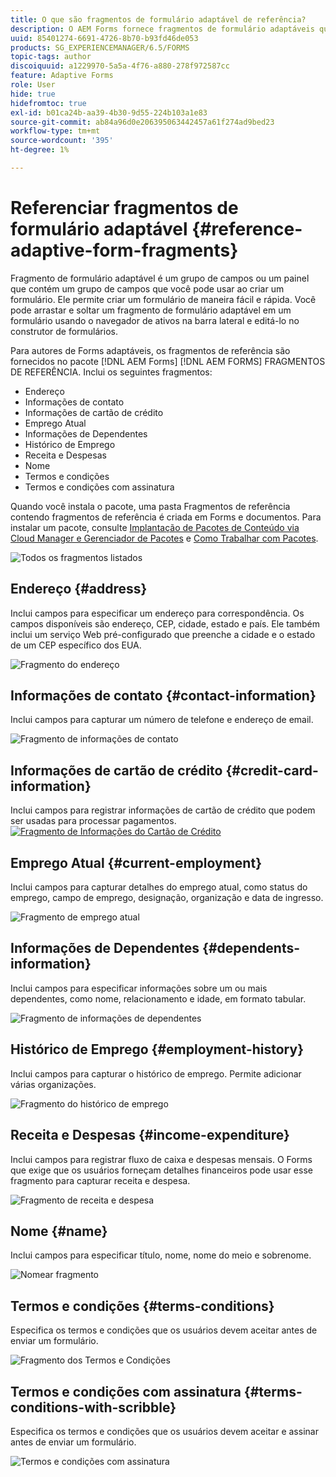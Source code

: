 ```yaml
---
title: O que são fragmentos de formulário adaptável de referência?
description: O AEM Forms fornece fragmentos de formulário adaptáveis que você pode usar como ativos para criar formulários rapidamente.
uuid: 85401274-6691-4726-8b70-b93fd46de053
products: SG_EXPERIENCEMANAGER/6.5/FORMS
topic-tags: author
discoiquuid: a1229970-5a5a-4f76-a880-278f972587cc
feature: Adaptive Forms
role: User
hide: true
hidefromtoc: true
exl-id: b01ca24b-aa39-4b30-9d55-224b103a1e83
source-git-commit: ab84a96d0e206395063442457a61f274ad9bed23
workflow-type: tm+mt
source-wordcount: '395'
ht-degree: 1%

---
```


# Referenciar fragmentos de formulário adaptável {#reference-adaptive-form-fragments}

Fragmento de formulário adaptável é um grupo de campos ou um painel que contém um grupo de campos que você pode usar ao criar um formulário. Ele permite criar um formulário de maneira fácil e rápida. Você pode arrastar e soltar um fragmento de formulário adaptável em um formulário usando o navegador de ativos na barra lateral e editá-lo no construtor de formulários.

Para autores de Forms adaptáveis, os fragmentos de referência são fornecidos no pacote [!DNL AEM Forms] [!DNL AEM FORMS] FRAGMENTOS DE REFERÊNCIA. Inclui os seguintes fragmentos:

* Endereço
* Informações de contato
* Informações de cartão de crédito
* Emprego Atual
* Informações de Dependentes
* Histórico de Emprego
* Receita e Despesas
* Nome
* Termos e condições
* Termos e condições com assinatura

Quando você instala o pacote, uma pasta Fragmentos de referência contendo fragmentos de referência é criada em Forms e documentos. Para instalar um pacote, consulte [Implantação de Pacotes de Conteúdo via Cloud Manager e Gerenciador de Pacotes](https://experienceleague.adobe.com/docs/experience-manager-cloud-service/implementing/deploying/overview.html?lang=pt-BR#deploying-content-packages-via-cloud-manager-and-package-manager) e [Como Trabalhar com Pacotes](https://experienceleague.adobe.com/docs/experience-manager-65/administering/contentmanagement/package-manager.html?lang=pt-BR).

![Todos os fragmentos listados](assets/ootb-frags.png)

## Endereço {#address}

Inclui campos para especificar um endereço para correspondência. Os campos disponíveis são endereço, CEP, cidade, estado e país. Ele também inclui um serviço Web pré-configurado que preenche a cidade e o estado de um CEP específico dos EUA.

![Fragmento do endereço](assets/address.png)

<!--[Click to enlarge

](assets/address-1.png)-->

## Informações de contato {#contact-information}

Inclui campos para capturar um número de telefone e endereço de email.

![Fragmento de informações de contato](assets/contact-info.png)

<!--[Click to enlarge

](assets/contact-info-1.png)-->

## Informações de cartão de crédito {#credit-card-information}

Inclui campos para registrar informações de cartão de crédito que podem ser usadas para processar pagamentos.
[![Fragmento de Informações do Cartão de Crédito](assets/cc-info.png)](assets/cc-info-1.png)

## Emprego Atual {#current-employment}

Inclui campos para capturar detalhes do emprego atual, como status do emprego, campo de emprego, designação, organização e data de ingresso.

![Fragmento de emprego atual](assets/current-emp.png)

<!--[Click to enlarge

](assets/current-emp-1.png)-->

## Informações de Dependentes {#dependents-information}

Inclui campos para especificar informações sobre um ou mais dependentes, como nome, relacionamento e idade, em formato tabular.

![Fragmento de informações de dependentes](assets/dependents-info.png)

<!--[Click to enlarge

](assets/dependents-info-1.png)-->

## Histórico de Emprego {#employment-history}

Inclui campos para capturar o histórico de emprego. Permite adicionar várias organizações.

![Fragmento do histórico de emprego](assets/emp-history.png)

<!--[Click to enlarge

](assets/emp-history-1.png)-->

## Receita e Despesas {#income-expenditure}

Inclui campos para registrar fluxo de caixa e despesas mensais. O Forms que exige que os usuários forneçam detalhes financeiros pode usar esse fragmento para capturar receita e despesa.

![Fragmento de receita e despesa](assets/income.png)

<!--[Click to enlarge

](assets/income-1.png)-->

## Nome {#name}

Inclui campos para especificar título, nome, nome do meio e sobrenome.

![Nomear fragmento](assets/name.png)

<!--[Click to enlarge

](assets/name-1.png)-->

## Termos e condições {#terms-conditions}

Especifica os termos e condições que os usuários devem aceitar antes de enviar um formulário.

![Fragmento dos Termos e Condições](assets/tnc.png)

<!--[Click to enlarge

](assets/tnc-1.png)-->

## Termos e condições com assinatura {#terms-conditions-with-scribble}

Especifica os termos e condições que os usuários devem aceitar e assinar antes de enviar um formulário.

![Termos e condições com assinatura](assets/tnc-scribble.png)

<!--[Click to enlarge

](assets/tnc-scribble-1.png)-->
